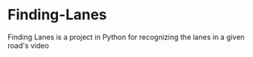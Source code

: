 # Finding-Lanes
Finding Lanes is a project in Python for recognizing the lanes in a given road's video
